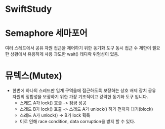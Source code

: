 # SwiftStudy

# Semaphore 세마포어
여러 스레드에서 공유 자원 접근을 제어하기 위한 동기화 도구
동시 접근 수 제한이 필요한 상황에서 유용하게 사용
과도한 wait() 데디락 위험성이 있음.

# 뮤텍스(Mutex) 
- 한번에 하나의 스레드만 임계 구역을에 접근하도록 보장하는 상호 배제 장치 공유 자원의 정합성을 보장하기 위한 가장 기초적이고 강력한 동기화 도구 입니다.
  - 스레드 A가 lock() 호출 -> 잠금 성공
  - 스레드 B가 lock() 호출 -> 스레드 A가 unlock() 하기 전까지 대기(block)
  - 스레드 A가 unlock() -> B가 lock 획득
  - 이로 인해 race condition, data corruption을 방지 할 수 있다.
